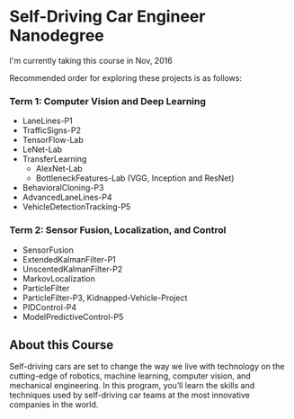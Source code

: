 # Self-Driving Car Engineer Nanodegree

I'm currently taking this course in Nov, 2016

Recommended order for exploring these projects is as follows:

### Term 1: Computer Vision and Deep Learning

- LaneLines-P1
- TrafficSigns-P2
- TensorFlow-Lab
- LeNet-Lab
- TransferLearning
    - AlexNet-Lab
  	- BottleneckFeatures-Lab (VGG, Inception and ResNet)
- BehavioralCloning-P3
- AdvancedLaneLines-P4
- VehicleDetectionTracking-P5

### Term 2: Sensor Fusion, Localization, and Control

- SensorFusion
- ExtendedKalmanFilter-P1
- UnscentedKalmanFilter-P2
- MarkovLocalization
- ParticleFilter
- ParticleFilter-P3, Kidnapped-Vehicle-Project
- PIDControl-P4
- ModelPredictiveControl-P5

## About this Course

Self-driving cars are set to change the way we live with technology on the cutting-edge of robotics, machine learning, computer vision, and mechanical engineering. In this program, you’ll learn the skills and techniques used by self-driving car teams at the most innovative companies in the world.
